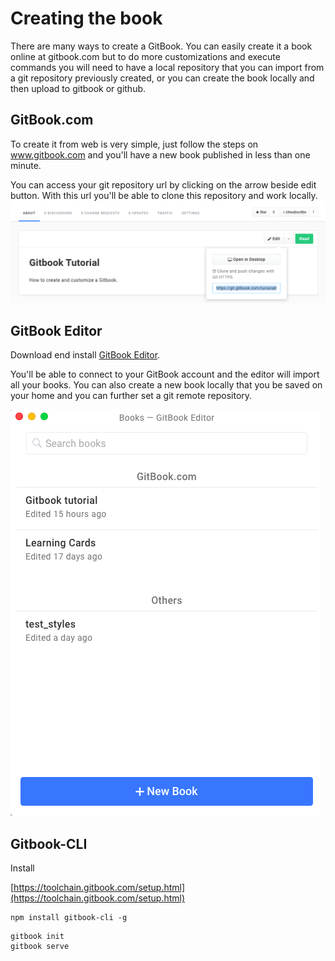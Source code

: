 # Creating the book

There are many ways to create a GitBook. You can easily create it a book online at gitbook.com but to do more customizations and execute commands you will need to have a local repository that you can import from a git repository previously created, or you can create the book locally and then upload to gitbook or github.

## GitBook.com

To create it from web is very simple, just follow the steps on www.gitbook.com and you'll have a new book published in less than one minute.

You can access your git repository url by clicking on the arrow beside edit button. With this url you'll be able to clone this repository and work locally. ![](/assets/gitbook-git-repo.png)

## GitBook Editor

Download end install [GitBook Editor](https://www.gitbook.com/editor).

You'll be able to connect to your GitBook account and the editor will import all your books. You can also create a new book locally that you be saved on your home and you can further set a git remote repository.

![](/assets/gitbook-editor.png)

## Gitbook-CLI

Install

[https://toolchain.gitbook.com/setup.html](https://toolchain.gitbook.com/setup.html)

```
npm install gitbook-cli -g
```

```
gitbook init
gitbook serve
```



